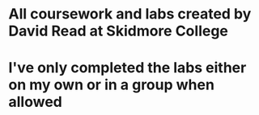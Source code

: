 # All coursework and labs created by David Read at Skidmore College
# I've only completed the labs either on my own or in a group when allowed
